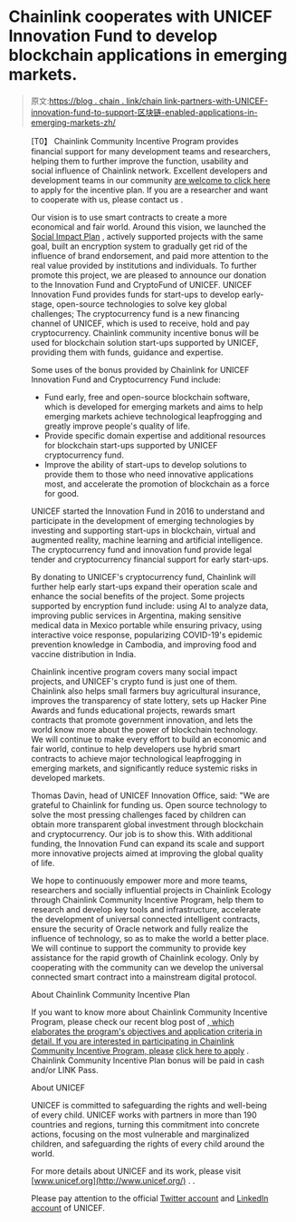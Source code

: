 # Chainlink cooperates with UNICEF Innovation Fund to develop blockchain applications in emerging markets.

> 原文:[https://blog . chain . link/chain link-partners-with-UNICEF-innovation-fund-to-support-区块链-enabled-applications-in-emerging-markets-zh/](https://blog.chain.link/chainlink-partners-with-unicef-innovation-fund-to-support-blockchain-enabled-applications-in-emerging-markets-zh/)

<figure class="post-full-image">

<section class="post-full-content">

[T0】 Chainlink Community Incentive Program provides financial support for many development teams and researchers, helping them to further improve the function, usability and social influence of Chainlink network. Excellent developers and development teams in our community [are welcome to click here](https://chainlinkgrants.typeform.com/to/efEbsq) to apply for the incentive plan. If you are a researcher and want to cooperate with us, please contact us [](/cdn-cgi/l/email-protection#3e4c5b4d5b5f4c5d567e5d565f575052575055525f5c4d105d5153).

Our vision is to use smart contracts to create a more economical and fair world. Around this vision, we launched the [Social Impact Plan](https://blog.chain.link/chainlink-expands-grant-program-to-support-social-impact-projects/) , actively supported projects with the same goal, built an encryption system to gradually get rid of the influence of brand endorsement, and paid more attention to the real value provided by institutions and individuals. To further promote this project, we are pleased to announce our donation to the Innovation Fund and CryptoFund of UNICEF. UNICEF Innovation Fund provides funds for start-ups to develop early-stage, open-source technologies to solve key global challenges; The cryptocurrency fund is a new financing channel of UNICEF, which is used to receive, hold and pay cryptocurrency. Chainlink community incentive bonus will be used for blockchain solution start-ups supported by UNICEF, providing them with funds, guidance and expertise.

Some uses of the bonus provided by Chainlink for UNICEF Innovation Fund and Cryptocurrency Fund include:

*   Fund early, free and open-source blockchain software, which is developed for emerging markets and aims to help emerging markets achieve technological leapfrogging and greatly improve people's quality of life.
*   Provide specific domain expertise and additional resources for blockchain start-ups supported by UNICEF cryptocurrency fund.
*   Improve the ability of start-ups to develop solutions to provide them to those who need innovative applications most, and accelerate the promotion of blockchain as a force for good.

UNICEF started the Innovation Fund in 2016 to understand and participate in the development of emerging technologies by investing and supporting start-ups in blockchain, virtual and augmented reality, machine learning and artificial intelligence. The cryptocurrency fund and innovation fund provide legal tender and cryptocurrency financial support for early start-ups.

By donating to UNICEF's cryptocurrency fund, Chainlink will further help early start-ups expand their operation scale and enhance the social benefits of the project. Some projects supported by encryption fund include: using AI to analyze data, improving public services in Argentina, making sensitive medical data in Mexico portable while ensuring privacy, using interactive voice response, popularizing COVID-19's epidemic prevention knowledge in Cambodia, and improving food and vaccine distribution in India.

Chainlink incentive program covers many social impact projects, and UNICEF's crypto fund is just one of them. Chainlink also helps small farmers buy agricultural insurance, improves the transparency of state lottery, sets up Hacker Pine Awards and funds educational projects, rewards smart contracts that promote government innovation, and lets the world know more about the power of blockchain technology. We will continue to make every effort to build an economic and fair world, continue to help developers use hybrid smart contracts to achieve major technological leapfrogging in emerging markets, and significantly reduce systemic risks in developed markets.

Thomas Davin, head of UNICEF Innovation Office, said: "We are grateful to Chainlink for funding us. Open source technology to solve the most pressing challenges faced by children can obtain more transparent global investment through blockchain and cryptocurrency. Our job is to show this. With additional funding, the Innovation Fund can expand its scale and support more innovative projects aimed at improving the global quality of life.

We hope to continuously empower more and more teams, researchers and socially influential projects in Chainlink Ecology through Chainlink Community Incentive Program, help them to research and develop key tools and infrastructure, accelerate the development of universal connected intelligent contracts, ensure the security of Oracle network and fully realize the influence of technology, so as to make the world a better place. We will continue to support the community to provide key assistance for the rapid growth of Chainlink ecology. Only by cooperating with the community can we develop the universal connected smart contract into a mainstream digital protocol.

About Chainlink Community Incentive Plan

If you want to know more about Chainlink Community Incentive Program, please check our recent blog post of [, which elaborates the program's objectives and application criteria in detail. If you are interested in participating in Chainlink Community Incentive Program, please](https://blog.chain.link/introducing-the-chainlink-community-grant-program/) [click here to apply](https://chainlinkgrants.typeform.com/to/efEbsq) . Chainlink Community Incentive Plan bonus will be paid in cash and/or LINK Pass.

About UNICEF

UNICEF is committed to safeguarding the rights and well-being of every child. UNICEF works with partners in more than 190 countries and regions, turning this commitment into concrete actions, focusing on the most vulnerable and marginalized children, and safeguarding the rights of every child around the world.

For more details about UNICEF and its work, please visit [www.unicef.org](http://www.unicef.org/) . .

Please pay attention to the official [Twitter account](https://twitter.com/UNICEFinnovate) and [LinkedIn account](https://www.linkedin.com/showcase/unicef-innovation) of UNICEF.

</section>

</figure>